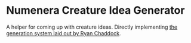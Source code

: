 Numenera Creature Idea Generator
================================

A helper for coming up with creature ideas. Directly implementing [the generation system laid out by Ryan Chaddock][1].

[1]:http://theninthworld.com/quick-dirty-adversaries/
